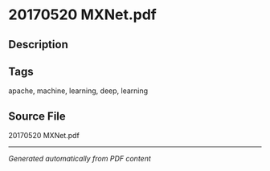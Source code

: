 # 20170520 MXNet.pdf

## Description

## Tags
apache, machine, learning, deep, learning

## Source File
20170520 MXNet.pdf

---
*Generated automatically from PDF content*
